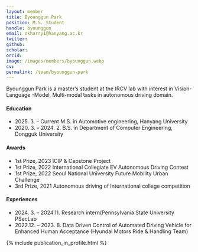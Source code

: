 ```yaml
---
layout: member
title: Byounggun Park
position: M.S. Student
handle: byounggun
email: okharry1@hanyang.ac.kr
twitter: 
github: 
scholar: 
orcid: 
image: /images/members/byounggun.webp
cv: 
permalink: /team/byounggun-park
---
```


Byounggun Park is a master’s student at the IRCV lab with interest in Vision-Language -Model, Multi-modal tasks in autonomous driving domain.


#### Education

<ul class="chronological">
  <li><span>2025. 3. – Current</span> M.S. in Automotive engineering, Hanyang University</li>
  <li><span>2020. 3. – 2024. 2.</span> B.S. in Department of Computer Engineering, Dongguk University</li>
</ul>

#### Awards
<ul class="chronological">
  <li>1st Prize, 2023 ICIP & Capstone Project </li>
  <li>1st Prize, 2022 International Collegiate EV Autonomous Driving Contest</li>
  <li>1st Prize, 2022 Seoul National University Future Mobility Urban Challenge</li>
  <li>3rd Prize, 2021 Autonomous driving of International college competition</li>
</ul>

#### Experiences
<ul class="chronological">
  <li><span>2024. 3. – 2024.11.</span> Research intern(Pennsylvania State University PSecLab </li>

  <li><span>2022.12. – 2023. 8.</span> Data Driven Control of Automated Driving Vehicle for Enhanced Human Acceptance (Hyundai Motors Ride & Handling Team) </li>

</ul>


{% include publication_in_profile.html %}
